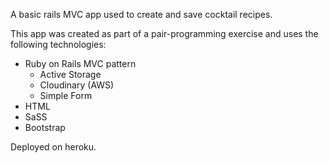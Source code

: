 A basic rails MVC app used to create and save cocktail recipes. 

This app was created as part of a pair-programming exercise and uses the following technologies:
  - Ruby on Rails MVC pattern
    - Active Storage
    - Cloudinary (AWS)
    - Simple Form
  - HTML
  - SaSS
  - Bootstrap
  
Deployed on heroku.
